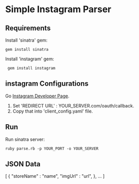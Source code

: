 # Simple Instagram Parser

## Requirements
Install 'sinatra' gem:
````
gem install sinatra
````

Install 'instagram' gem:
````
 gem install instagram
````

## instagram Configurations
Go [Instagram Developer
Page](https://www.instagram.com/developer/clients/manage/).
 1. Set 'REDIRECT URL' : YOUR_SERVER.com/oauth/callback.
 2. Copy that into 'client_config.yaml' file.

## Run
Run sinatra server:
````
ruby parse.rb -p YOUR_PORT -o YOUR_SERVER
````

## JSON Data
[
  {
    "storeName" : "name",
    "imgUrl" : "url",
  },
  ...
]
